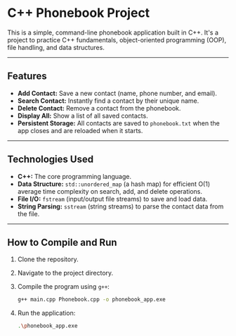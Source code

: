 # C++ Phonebook Project

This is a simple, command-line phonebook application built in C++. It's a project to practice C++ fundamentals, object-oriented programming (OOP), file handling, and data structures.

---

## Features

* **Add Contact:** Save a new contact (name, phone number, and email).
* **Search Contact:** Instantly find a contact by their unique name.
* **Delete Contact:** Remove a contact from the phonebook.
* **Display All:** Show a list of all saved contacts.
* **Persistent Storage:** All contacts are saved to `phonebook.txt` when the app closes and are reloaded when it starts.

---

## Technologies Used

* **C++:** The core programming language.
* **Data Structure:** `std::unordered_map` (a hash map) for efficient O(1) average time complexity on search, add, and delete operations.
* **File I/O:** `fstream` (input/output file streams) to save and load data.
* **String Parsing:** `sstream` (string streams) to parse the contact data from the file.

---

## How to Compile and Run

1.  Clone the repository.
2.  Navigate to the project directory.
3.  Compile the program using `g++`:

    ```bash
    g++ main.cpp Phonebook.cpp -o phonebook_app.exe
    ```

4.  Run the application:

    ```bash
    .\phonebook_app.exe
    ```